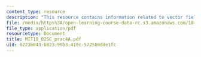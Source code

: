 ```yaml
---
content_type: resource
description: "This resource contains information related to vector field. \r\n\r\n"
file: /media/https%3A/open-learning-course-data-rc.s3.amazonaws.com/18-02sc-multivariable-calculus-fall-2010/6223b043b82390b3419c572580dde1fc_MIT18_02SC_prac4A.pdf
file_type: application/pdf
resourcetype: Document
title: MIT18_02SC_prac4A.pdf
uid: 6223b043-b823-90b3-419c-572580dde1fc
---
```

